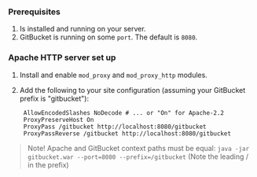 ### Prerequisites
1. Is installed and running on your server.
2. GitBucket is running on some `port`. The default is `8080`.

### Apache HTTP server set up
1. Install and enable `mod_proxy` and `mod_proxy_http` modules.
2. Add the following to your site configuration (assuming your GitBucket prefix is "gitbucket"):
                
        AllowEncodedSlashes NoDecode # ... or "On" for Apache-2.2
        ProxyPreserveHost On
        ProxyPass /gitbucket http://localhost:8080/gitbucket
        ProxyPassReverse /gitbucket http://localhost:8080/gitbucket

> Note! Apache and GitBucket context paths must be equal:
`java -jar gitbucket.war --port=8080 --prefix=/gitbucket`
(Note the leading / in the prefix)